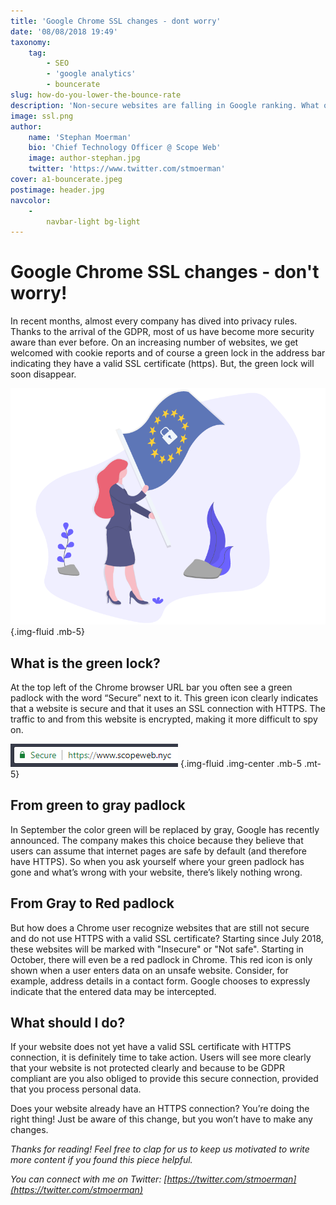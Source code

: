 ```yaml
---
title: 'Google Chrome SSL changes - dont worry'
date: '08/08/2018 19:49'
taxonomy:
    tag:
        - SEO
        - 'google analytics'
        - bouncerate
slug: how-do-you-lower-the-bounce-rate
description: 'Non-secure websites are falling in Google ranking. What other steps is Google taking to protect users?'
image: ssl.png
author:
    name: 'Stephan Moerman'
    bio: 'Chief Technology Officer @ Scope Web'
    image: author-stephan.jpg
    twitter: 'https://www.twitter.com/stmoerman'
cover: a1-bouncerate.jpeg
postimage: header.jpg
navcolor:
    -
        navbar-light bg-light
---
```


# Google Chrome SSL changes - don't worry!
<div class="mb-3"></div>
In recent months, almost every company has dived into privacy rules. Thanks to the arrival of the GDPR, most of us have become more security aware than ever before. On an increasing number of websites, we get welcomed with cookie reports and of course a green lock in the address bar indicating they have a valid SSL certificate (https). But, the green lock will soon disappear.

![SSL is a must have these days, especially for the safety of your users.](ssl-flag-security.png) {.img-fluid .mb-5}
<div class="mb-5"></div>

## What is the green lock?
<div class="mb-3"></div>
At the top left of the Chrome browser URL bar you often see a green padlock with the word “Secure” next to it. This green icon clearly indicates that a website is secure and that it uses an SSL connection with HTTPS. The traffic to and from this website is encrypted, making it more difficult to spy on.

![SSL certification indication in the Chrome browser.](ssl-indication-chrome.png) {.img-fluid .img-center .mb-5 .mt-5}
<div class="mb-5"></div>

## From green to gray padlock  
<div class="mb-3"></div>
In September the color green will be replaced by gray, Google has recently announced. The company makes this choice because they believe that users can assume that internet pages are safe by default (and therefore have HTTPS). So when you ask yourself where your green padlock has gone and what’s wrong with your website, there’s likely nothing wrong.
<div class="mb-5"></div>

## From Gray to Red padlock
<div class="mb-3"></div>
But how does a Chrome user recognize websites that are still not secure and do not use HTTPS with a valid SSL certificate? Starting since July 2018, these websites will be marked with "Insecure" or "Not safe". Starting in October, there will even be a red padlock in Chrome. This red icon is only shown when a user enters data on an unsafe website. Consider, for example, address details in a contact form. Google chooses to expressly indicate that the entered data may be intercepted.
<div class="mb-5"></div>

## What should I do?
<div class="mb-3"></div>
If your website does not yet have a valid SSL certificate with HTTPS connection, it is definitely time to take action. Users will see more clearly that your website is not protected clearly and because to be GDPR compliant are you also obliged to provide this secure connection, provided that you process personal data.

Does your website already have an HTTPS connection? You’re doing the right thing! Just be aware of this change, but you won’t have to make any changes.
<div class="mb-5"></div>

_Thanks for reading! Feel free to clap for us to keep us motivated to write more content if you found this piece helpful._

_You can connect with me on Twitter: [https://twitter.com/stmoerman](https://twitter.com/stmoerman)_